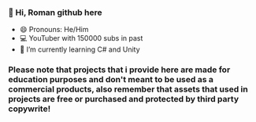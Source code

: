 ### 👋 Hi, Roman github here
- 😄 Pronouns: He/Him
- 💻 YouTuber with 150000 subs in past
- 🌱 I’m currently learning C# and Unity

### Please note that projects that i provide here are made for education purposes and don't meant to be used as a commercial products, also remember that assets that used in projects are free or purchased and protected by third party copywrite!

<!--
**RomanWind/RomanWind** is a ✨ _special_ ✨ repository because its `README.md` (this file) appears on your GitHub profile.
-->
